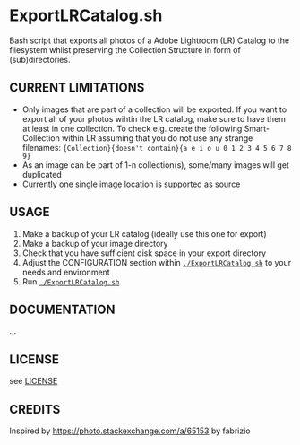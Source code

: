 # ExportLRCatalog.sh
Bash script that exports all photos of a Adobe Lightroom (LR) Catalog to the filesystem whilst preserving the Collection Structure in form of (sub)directories.

## CURRENT LIMITATIONS
* Only images that are part of a collection will be exported. If you want to export all of your photos wihtin the LR catalog, make sure to have them at least in one collection. To check e.g. create the following Smart-Collection within LR assuming that you do not use any strange filenames:
         `{Collection}{doesn't contain}{a e i o u 0 1 2 3 4 5 6 7 8 9}`
* As an image can be part of 1-n collection(s), some/many images will get duplicated
* Currently one single image location is supported as source

## USAGE
1. Make a backup of your LR catalog (ideally use this one for export)
1. Make a backup of your image directory
1. Check that you have sufficient disk space in your export directory
1. Adjust the CONFIGURATION section within [`./ExportLRCatalog.sh`](ExportLRCatalog.sh) to your needs and environment
1. Run [`./ExportLRCatalog.sh`](ExportLRCatalog.sh)

## DOCUMENTATION
...

## LICENSE
see [LICENSE](LICENSE)

## CREDITS
Inspired by https://photo.stackexchange.com/a/65153 by fabrizio

